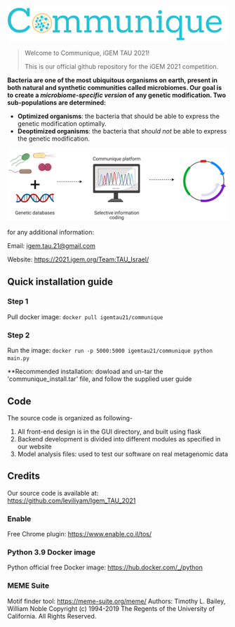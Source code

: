 ![Alt text](/logo.png?raw=true "Title")

>Welcome to Communique, iGEM TAU 2021!
>
>This is our official github repository for the iGEM 2021 competition. 


**Bacteria are one of the most ubiquitous organisms on earth, present in both natural and synthetic communities called microbiomes. 
Our goal is to create a _microbiome‫-‬specific version_ of any genetic modification. 
Two sub-populations are determined:**
- **Optimized organisms**: the bacteria that should be able to express the genetic modification optimally.
- **Deoptimized organisms**: the bacteria that *should not* be able to express the genetic modification.

![Alt text](/illustration.png?raw=true "Title")


for any additional information:

Email: igem.tau.21@gmail.com

Website: https://2021.igem.org/Team:TAU_Israel/




## Quick installation guide
### Step 1 
Pull docker image: `docker pull igemtau21/communique`

### Step 2 
Run the image: `docker run -p 5000:5000 igemtau21/communique python main.py`


**Recommended installation: dowload and un-tar the 'communique_install.tar' file, and follow the supplied user guide 




## Code
The source code is organized as following- 
1. All front-end design is in the GUI directory, and built using flask
2. Backend development is divided into different modules as specified in our website
3. Model analysis files: used to test our software on real metagenomic data




## Credits
Our source code is available at: https://github.com/leviliyam/Igem_TAU_2021

### Enable
Free Chrome plugin: https://www.enable.co.il/tos/

### Python 3.9 Docker image
Python official free Docker image: https://hub.docker.com/_/python

### MEME Suite
Motif finder tool: https://meme-suite.org/meme/
Authors: Timothy L. Bailey, William Noble
Copyright (c) 1994-2019 The Regents of the University of California. All Rights Reserved.
